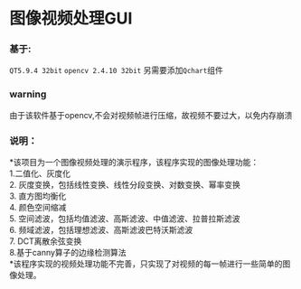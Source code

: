 # 图像视频处理GUI
### 基于:
`QT5.9.4 32bit`
`opencv 2.4.10 32bit`
另需要添加`Qchart`组件
### warning
由于该软件基于opencv,不会对视频帧进行压缩，故视频不要过大，以免内存崩溃
### 说明：
*该项目为一个图像视频处理的演示程序，该程序实现的图像处理功能：  
     1.二值化、灰度化  
     2. 灰度变换，包括线性变换、线性分段变换、对数变换、幂率变换  
     3. 直方图均衡化  
     4. 颜色空间缩减  
     5. 空间滤波，包括均值滤波、高斯滤波、中值滤波、拉普拉斯滤波  
     6. 频域滤波，包括理想滤波、高斯滤波巴特沃斯滤波  
     7. DCT离散余弦变换  
     8.基于canny算子的边缘检测算法  
*该程序实现的视频处理功能不完善，只实现了对视频的每一帧进行一些简单的图像处理。
